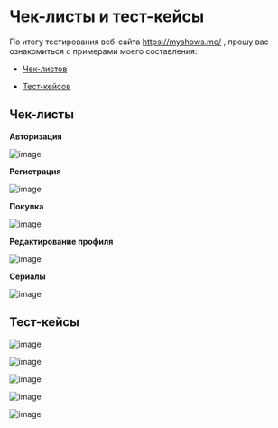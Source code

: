 # Чек-листы и тест-кейсы

По итогу тестирования веб-сайта https://myshows.me/ , прошу вас ознакомиться с примерами моего составления:

- [Чек-листов](#check)

- [Тест-кейсов](#test)

## Чек-листы <a name="check"></a>

**Авторизация**

![image](https://user-images.githubusercontent.com/118163173/222437821-48727c59-a4f4-4f26-8766-e9d022e9a253.png)

**Регистрация**

![image](https://user-images.githubusercontent.com/118163173/222437928-d551d8ad-6fac-4f9c-85f1-8b2bed2be7bc.png)

**Покупка**

![image](https://user-images.githubusercontent.com/118163173/222437979-d7252c02-b989-4ac0-88c8-a42d64d846c1.png)

**Редактирование профиля**

![image](https://user-images.githubusercontent.com/118163173/222438065-5727edd7-e57a-426a-a58e-8958de5de9a2.png)

**Сериалы**

![image](https://user-images.githubusercontent.com/118163173/222438158-0abda7bf-1a21-4820-bb25-859dddda896f.png)


## Тест-кейсы <a name="test"></a>

![image](https://user-images.githubusercontent.com/118163173/222440533-c3c44660-d5ad-4b87-ad73-281e188a888f.png)

![image](https://user-images.githubusercontent.com/118163173/222440762-42af2c33-10d7-4928-b721-bdfb6fb004d4.png)

![image](https://user-images.githubusercontent.com/118163173/222440888-a2c10105-4b5f-48ef-9d2b-68d6d52dfdbd.png)

![image](https://user-images.githubusercontent.com/118163173/222441027-33573a1e-81a7-43f5-b071-b30fa91eb8de.png)

![image](https://user-images.githubusercontent.com/118163173/222441113-76ded3cd-fd4f-4deb-a5ef-09fe7a9d589f.png)


